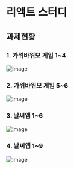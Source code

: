 # 리액트 스터디


## 과제현황

### 1. 가위바위보 게임 1~4
![image](https://github.com/user-attachments/assets/c3b2fbfa-f957-4f28-bfe2-aea89d685d80)

### 2. 가위바위보 게임 5~6
![image](https://github.com/user-attachments/assets/92f791fa-d22c-4f49-9cf1-3d9c63950af1)

   
### 3. 날씨앱 1~6
![image](https://github.com/user-attachments/assets/60efa94c-9549-4e90-be84-e131269f7f76)

### 4. 날씨앱 1~9
![image](https://github.com/user-attachments/assets/ab1ac851-e378-4a3a-893e-2a878cae1979)

